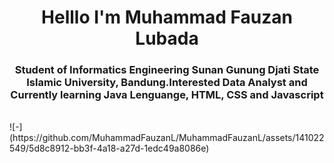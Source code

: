 
<p>
<h1 align="center">Helllo I'm Muhammad Fauzan Lubada </h1>
<h3 align="center">Student of Informatics Engineering Sunan Gunung Djati State Islamic University, Bandung.Interested  Data Analyst and Currently learning Java Lenguange, HTML, CSS and Javascript </h3>
<br>
![-](https://github.com/MuhammadFauzanL/MuhammadFauzanL/assets/141022549/5d8c8912-bb3f-4a18-a27d-1edc49a8086e) </p>




<!---
MuhammadFauzanL/MuhammadFauzanL is a ✨ special ✨ repository because its `README.md` (this file) appears on your GitHub profile.
You can click the Preview link to take a look at your changes.
--->
